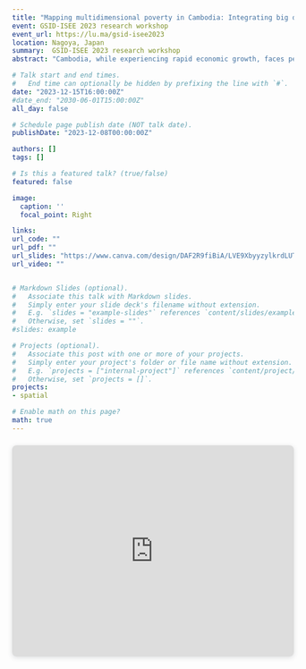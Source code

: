 ```yaml
---
title: "Mapping multidimensional poverty in Cambodia: Integrating big data, socioeconomic surveys, and machine learning"
event: GSID-ISEE 2023 research workshop  
event_url: https://lu.ma/gsid-isee2023
location: Nagoya, Japan
summary:  GSID-ISEE 2023 research workshop  
abstract: "Cambodia, while experiencing rapid economic growth, faces persistent poverty challenges, making it one of Southeast Asia's economically vulnerable nations. Addressing this requires comprehensive insights into poverty's diverse dimensions. This study combines big data, machine learning, and the Cambodia Socio-Economic Survey to analyze poverty across education, health, and living standards. It calculates deprivation probabilities across a geospatial grid. A random forest algorithm yields high predictive accuracy and identifies key predictors of poverty vulnerability. Overall, this study underscores the potential of big-earth observation data and machine learning in complementing surveys to map poverty vulnerabilities at various scales."

# Talk start and end times.
#   End time can optionally be hidden by prefixing the line with `#`.
date: "2023-12-15T16:00:00Z"
#date_end: "2030-06-01T15:00:00Z"
all_day: false

# Schedule page publish date (NOT talk date).
publishDate: "2023-12-08T00:00:00Z"

authors: []
tags: []

# Is this a featured talk? (true/false)
featured: false

image:
  caption: ''
  focal_point: Right

links:
url_code: ""
url_pdf: ""
url_slides: "https://www.canva.com/design/DAF2R9fiBiA/LVE9XbyyzylkrdLUThjqvw/view?utm_content=DAF2R9fiBiA&utm_campaign=designshare&utm_medium=link&utm_source=editor"
url_video: ""


# Markdown Slides (optional).
#   Associate this talk with Markdown slides.
#   Simply enter your slide deck's filename without extension.
#   E.g. `slides = "example-slides"` references `content/slides/example-slides.md`.
#   Otherwise, set `slides = ""`.
#slides: example

# Projects (optional).
#   Associate this post with one or more of your projects.
#   Simply enter your project's folder or file name without extension.
#   E.g. `projects = ["internal-project"]` references `content/project/deep-learning/index.md`.
#   Otherwise, set `projects = []`.
projects:
- spatial

# Enable math on this page?
math: true
---
```



<div style="position: relative; width: 100%; height: 0; padding-top: 75.0000%;
 padding-bottom: 0; box-shadow: 0 2px 8px 0 rgba(63,69,81,0.16); margin-top: 1.6em; margin-bottom: 0.9em; overflow: hidden;
 border-radius: 8px; will-change: transform;">
  <iframe loading="lazy" style="position: absolute; width: 100%; height: 100%; top: 0; left: 0; border: none; padding: 0;margin: 0;"
    src="https:&#x2F;&#x2F;www.canva.com&#x2F;design&#x2F;DAFvvfEGyKo&#x2F;view?embed" allowfullscreen="allowfullscreen" allow="fullscreen">
  </iframe>
</div>
<a href="https:&#x2F;&#x2F;www.canva.com&#x2F;design&#x2F;DAFvvfEGyKo&#x2F;view?utm_content=DAFvvfEGyKo&amp;utm_campaign=designshare&amp;utm_medium=embeds&amp;utm_source=link" target="_blank" rel="noopener"></a>


